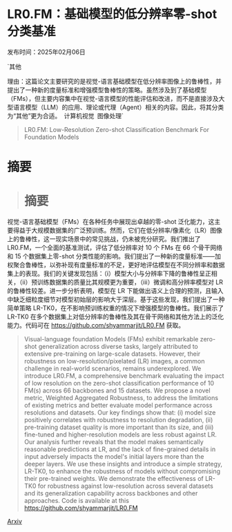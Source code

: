 # LR0.FM：基础模型的低分辨率零-shot分类基准

发布时间：2025年02月06日

`其他

理由：这篇论文主要研究的是视觉-语言基础模型在低分辨率图像上的鲁棒性，并提出了一种新的度量标准和增强模型鲁棒性的策略。虽然涉及到了基础模型（FMs），但主要内容集中在视觉-语言模型的性能评估和改进，而不是直接涉及大型语言模型（LLM）的应用、理论或代理（Agent）相关的内容。因此，将其分类为“其他”更为合适。` `计算机视觉` `图像处理`

> LR0.FM: Low-Resolution Zero-shot Classification Benchmark For Foundation Models

# 摘要

> # 摘要
视觉-语言基础模型（FMs）在各种任务中展现出卓越的零-shot 泛化能力，这主要得益于大规模数据集的广泛预训练。然而，它们在低分辨率/像素化（LR）图像上的鲁棒性，这一现实场景中的常见挑战，仍未被充分研究。我们推出了 LR0.FM，一个全面的基准测试，评估了低分辨率对 10 个 FMs 在 66 个骨干网络和 15 个数据集上零-shot 分类性能的影响。我们提出了一种新的度量标准——加权聚合鲁棒性，以弥补现有度量标准的不足，更好地评估模型在不同分辨率和数据集上的表现。我们的关键发现包括：（i）模型大小与分辨率下降的鲁棒性呈正相关，（ii）预训练数据集的质量比其规模更为重要，（iii）微调和高分辨率模型对 LR 的鲁棒性较差。进一步分析表明，模型在 LR 下能做出语义上合理的预测，且输入中缺乏细粒度细节对模型初始层的影响大于深层。基于这些发现，我们提出了一种简单策略 LR-TK0，在不影响预训练权重的情况下增强模型的鲁棒性。我们展示了 LR-TK0 在多个数据集上对低分辨率的鲁棒性及其在骨干网络和其他方法上的泛化能力。代码可在 https://github.com/shyammarjit/LR0.FM 获取。

> Visual-language foundation Models (FMs) exhibit remarkable zero-shot generalization across diverse tasks, largely attributed to extensive pre-training on large-scale datasets. However, their robustness on low-resolution/pixelated (LR) images, a common challenge in real-world scenarios, remains underexplored. We introduce LR0.FM, a comprehensive benchmark evaluating the impact of low resolution on the zero-shot classification performance of 10 FM(s) across 66 backbones and 15 datasets. We propose a novel metric, Weighted Aggregated Robustness, to address the limitations of existing metrics and better evaluate model performance across resolutions and datasets. Our key findings show that: (i) model size positively correlates with robustness to resolution degradation, (ii) pre-training dataset quality is more important than its size, and (iii) fine-tuned and higher-resolution models are less robust against LR. Our analysis further reveals that the model makes semantically reasonable predictions at LR, and the lack of fine-grained details in input adversely impacts the model's initial layers more than the deeper layers. We use these insights and introduce a simple strategy, LR-TK0, to enhance the robustness of models without compromising their pre-trained weights. We demonstrate the effectiveness of LR-TK0 for robustness against low-resolution across several datasets and its generalization capability across backbones and other approaches. Code is available at this https://github.com/shyammarjit/LR0.FM

[Arxiv](https://arxiv.org/abs/2502.03950)